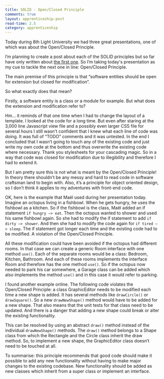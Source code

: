 ```yaml
---
title: SOLID - Open/Closed Principle
comments: true
layout: apprenticeship-post
read-time: 2.5
category: apprenticeship
---
```

Today during 8th Light University we had three great presentations, one of which was about the Open/Closed Principle. 

I’m planning to create a post about each of the SOLID principles but so far have only written about [the first one](/blog/apprenticeship/day-6/). So I’m taking today's presentation as my cue to tackle the next one in line: Open/Closed Principle.

<!--break-->

The main premise of this principle is that “software entities should be open for extension but closed for modification”. 

So what exactly does that mean? 

Firstly, a software entity is a class or a module for example. But what does the extension and modification refer to?

Hm… it reminds of that one time when I had to change the layout of a template. I looked at the code for a long time. But even after staring at the 3,000 line Javascript view file and a possibly even larger CSS file for several hours I still wasn't confident that I knew what each line of code was doing. It was full of “TODO” comments and it was untested. In the end I concluded that I wasn’t going to touch any of the existing code and just write my own code at the bottom and thus overwrite the existing code where necessary. Thank you stylesheets for your cascading magic. So in a way that code was closed for modification due to illegibility and therefore I had to extend it.

But I am pretty sure this is not what is meant by the Open/Closed Principle! In theory there shouldn’t be any messy and hard to read code in software craftsman land to begin with. Also, it’s a principle for object oriented design, so I don’t think it applies to my adventures with front-end code.

OK, here is the example that Maël used during her presentation today. Imagine an octopus living in a fishbowl. When he gets hungry, he uses the fishbowl as a kitchen. So if the fishbowl is the class, Maël added an if statement `if hungry —> eat`. Then the octopus wanted to shower and used his same fishbowl again. So she had to modify the if statement to add `if dirty —> shower`. And then she had to modify the code again for `if tired —> sleep`. The if statement got longer each time and the existing code had to be modified. A violation of the Open/Closed Principle.

All these modification could have been avoided if the octopus had different rooms. In that case we can create a generic Room interface with one method `use()`. Each of the separate rooms would be a class: Bedroom, Kitchen, Bathroom. And each of these rooms implements the interface Room and therefore has the one method `use()`. So if the octopus now needed to park his car somewhere, a Garage class can be added which also implements the method `use()` and in this case it would refer to parking.

I found another example online. The following code violates the Open/Closed Principle: a class GraphicEditor needs to be modified each time a new shape is added. It has several methods like `drawCircle()` or `drawSquare()`. So a new `drawNewShape()` method would have to be added for a new shape. That also means that the unit tests for that class need to be updated. And there is a danger that adding a new shape could break or alter the existing functionality. 

This can be resolved by using an abstract `draw()` method instead of the individual `drawNewShape()` methods. The `draw()` method belongs to a Shape class from which the Rectangle and the Circle class inherit the draw method. So, to implement a new shape, the GraphicEditor class doesn’t need to be touched at all. 

To summarise: this principle recommends that good code should make it possible to add any new functionality without having to make major changes to the existing codebase. New functionality should be added as new classes which inherit from a super class or implement an interface. 